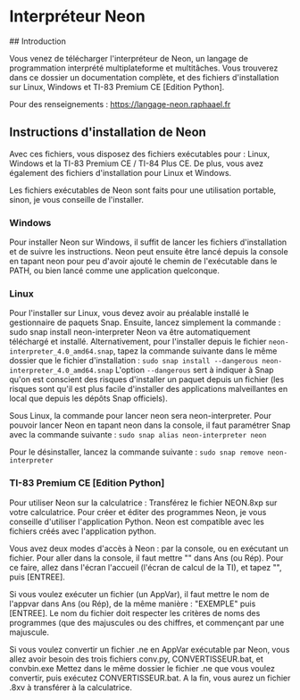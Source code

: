 # Interpréteur Neon

## Introduction

Vous venez de télécharger l'interpréteur de Neon, un langage de programmation interprété multiplateforme et multitâches. Vous trouverez dans ce dossier un documentation complète, et des fichiers d'installation sur Linux, Windows et TI-83 Premium CE [Edition Python].

Pour des renseignements : https://langage-neon.raphaael.fr

## Instructions d'installation de Neon

Avec ces fichiers, vous disposez des fichiers exécutables pour : Linux, Windows et la TI-83 Premium CE / TI-84 Plus CE.
De plus, vous avez également des fichiers d'installation pour Linux et Windows.

Les fichiers exécutables de Neon sont faits pour une utilisation portable, sinon, je vous conseille de l'installer.

### Windows

Pour installer Neon sur Windows, il suffit de lancer les fichiers d'installation et de suivre les instructions. Neon peut ensuite être lancé depuis la console en tapant neon pour peu d'avoir ajouté le chemin de l'exécutable dans le PATH, ou bien lancé comme une application quelconque.

### Linux

Pour l'installer sur Linux, vous devez avoir au préalable installé le gestionnaire de paquets Snap. Ensuite, lancez simplement la commande : sudo snap install neon-interpreter
Neon va être automatiquement téléchargé et installé.
Alternativement, pour l'installer depuis le fichier `neon-interpreter_4.0_amd64.snap`, tapez la commande suivante dans le même dossier que le fichier d'installation : `sudo snap install --dangerous neon-interpreter_4.0_amd64.snap`
L'option `--dangerous` sert à indiquer à Snap qu'on est conscient des risques d'installer un paquet depuis un fichier (les risques sont qu'il est plus facile d'installer des applications malveillantes en local que depuis les dépôts Snap officiels).

Sous Linux, la commande pour lancer neon sera neon-interpreter. Pour pouvoir lancer Neon en tapant neon dans la console, il faut paramétrer Snap avec la commande suivante : `sudo snap alias neon-interpreter neon`

Pour le désinstaller, lancez la commande suivante : `sudo snap remove neon-interpreter`

### TI-83 Premium CE [Edition Python]

Pour utiliser Neon sur la calculatrice :
Transférez le fichier NEON.8xp sur votre calculatrice.
Pour créer et éditer des programmes Neon, je vous conseille d'utiliser l'application Python. Neon est compatible avec les fichiers créés avec l'application python.

Vous avez deux modes d'accès à Neon : par la console, ou en exécutant un fichier.
Pour aller dans la console, il faut mettre "" dans Ans (ou Rép). Pour ce faire, allez dans l'écran l'accueil (l'écran de calcul de la TI), et tapez "", puis [ENTREE].

Si vous voulez exécuter un fichier (un AppVar), il faut mettre le nom de l'appvar dans Ans (ou Rép), de la même manière : "EXEMPLE" puis [ENTREE]. Le nom du fichier doit respecter les critères de noms des programmes (que des majuscules ou des chiffres, et commençant par une majuscule.

Si vous voulez convertir un fichier .ne en AppVar exécutable par Neon, vous allez avoir besoin des trois fichiers conv.py, CONVERTISSEUR.bat, et convbin.exe
Mettez dans le même dossier le fichier .ne que vous voulez convertir, puis exécutez CONVERTISSEUR.bat. A la fin, vous aurez un fichier .8xv à transférer à la calculatrice.
